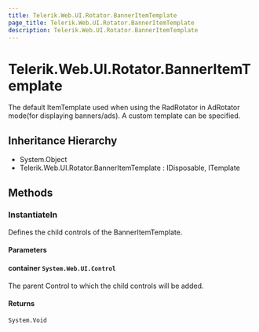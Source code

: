 ```yaml
---
title: Telerik.Web.UI.Rotator.BannerItemTemplate
page_title: Telerik.Web.UI.Rotator.BannerItemTemplate
description: Telerik.Web.UI.Rotator.BannerItemTemplate
---
```


# Telerik.Web.UI.Rotator.BannerItemTemplate

The default ItemTemplate used when using the RadRotator in AdRotator mode(for displaying banners/ads). A custom template can be specified.

## Inheritance Hierarchy

* System.Object
* Telerik.Web.UI.Rotator.BannerItemTemplate : IDisposable, ITemplate

## Methods

###  InstantiateIn

Defines the child controls of the BannerItemTemplate.

#### Parameters

#### container `System.Web.UI.Control`

The parent Control to which the child controls will be added.

#### Returns

`System.Void` 

